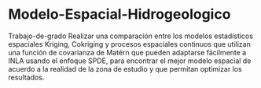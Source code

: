 # Modelo-Espacial-Hidrogeologico
 Trabajo-de-grado
 Realizar una comparación entre los modelos estadísticos espaciales Kriging, Cokriging y procesos espaciales continuos que utilizan una función de covarianza de Matérn que pueden adaptarse fácilmente a INLA usando el enfoque SPDE, para encontrar el mejor modelo espacial de acuerdo a la realidad de la zona de estudio y que permitan optimizar los
resultados.
